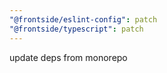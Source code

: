 ```yaml
---
"@frontside/eslint-config": patch
"@frontside/typescript": patch
---
```


update deps from monorepo
